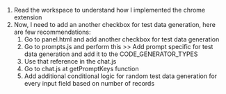 1. Read the workspace to understand how I implemented the chrome extension
2. Now, I need to add an another checkbox for test data generation, here are few recommendations:
    1. Go to panel.html and add another checkbox for test data generation
    2. Go to prompts.js and perform this >> Add prompt specific for test data generation and add it to the CODE_GENERATOR_TYPES
    3. Use that reference in the chat.js 
    4. Go to chat.js at getPromptKeys function
    5. Add additional conditional logic for random test data generation for every input field based on number of records